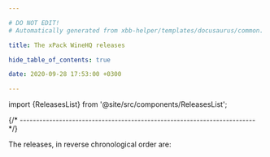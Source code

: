 ```yaml
---

# DO NOT EDIT!
# Automatically generated from xbb-helper/templates/docusaurus/common.

title: The xPack WineHQ releases

hide_table_of_contents: true

date: 2020-09-28 17:53:00 +0300

---
```


import {ReleasesList} from '@site/src/components/ReleasesList';

{/* ------------------------------------------------------------------------ */}

The releases, in reverse chronological order are:

<ReleasesList />
